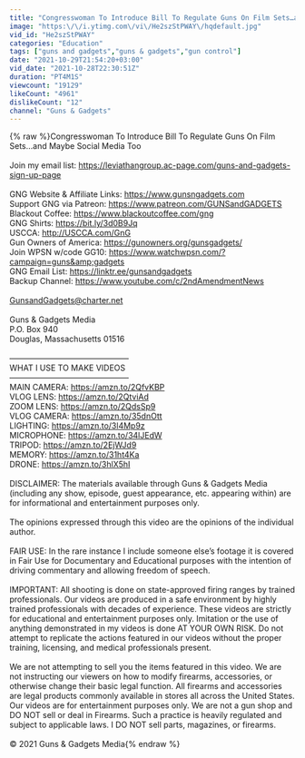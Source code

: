 ```yaml
---
title: "Congresswoman To Introduce Bill To Regulate Guns On Film Sets…and Maybe Social Media Too"
image: "https:\/\/i.ytimg.com\/vi\/He2szStPWAY\/hqdefault.jpg"
vid_id: "He2szStPWAY"
categories: "Education"
tags: ["guns and gadgets","guns & gadgets","gun control"]
date: "2021-10-29T21:54:20+03:00"
vid_date: "2021-10-28T22:30:51Z"
duration: "PT4M1S"
viewcount: "19129"
likeCount: "4961"
dislikeCount: "12"
channel: "Guns & Gadgets"
---
```

{% raw %}Congresswoman To Introduce Bill To Regulate Guns On Film Sets…and Maybe Social Media Too<br /><br />Join my email list: <a rel="nofollow" target="blank" href="https://leviathangroup.ac-page.com/guns-and-gadgets-sign-up-page">https://leviathangroup.ac-page.com/guns-and-gadgets-sign-up-page</a><br /><br />GNG Website &amp; Affiliate Links: <a rel="nofollow" target="blank" href="https://www.gunsngadgets.com">https://www.gunsngadgets.com</a><br />Support GNG via Patreon: <a rel="nofollow" target="blank" href="https://www.patreon.com/GUNSandGADGETS">https://www.patreon.com/GUNSandGADGETS</a><br />Blackout Coffee: <a rel="nofollow" target="blank" href="https://www.blackoutcoffee.com/gng">https://www.blackoutcoffee.com/gng</a><br />GNG Shirts: <a rel="nofollow" target="blank" href="https://bit.ly/3d0B9Jq">https://bit.ly/3d0B9Jq</a><br />USCCA: <a rel="nofollow" target="blank" href="http://USCCA.com/GnG">http://USCCA.com/GnG</a><br />Gun Owners of America: <a rel="nofollow" target="blank" href="https://gunowners.org/gunsgadgets/">https://gunowners.org/gunsgadgets/</a><br />Join WPSN w/code GG10: <a rel="nofollow" target="blank" href="https://www.watchwpsn.com/?campaign=guns&amp;gadgets">https://www.watchwpsn.com/?campaign=guns&amp;gadgets</a><br />GNG Email List: <a rel="nofollow" target="blank" href="https://linktr.ee/gunsandgadgets">https://linktr.ee/gunsandgadgets</a><br />Backup Channel: <a rel="nofollow" target="blank" href="https://www.youtube.com/c/2ndAmendmentNews">https://www.youtube.com/c/2ndAmendmentNews</a><br /><br />GunsandGadgets@charter.net<br /><br />Guns &amp; Gadgets Media<br />P.O. Box 940<br />Douglas, Massachusetts 01516<br /><br />———————————————<br />WHAT I USE TO MAKE VIDEOS<br />———————————————<br />MAIN CAMERA: <a rel="nofollow" target="blank" href="https://amzn.to/2QfvKBP">https://amzn.to/2QfvKBP</a><br />VLOG LENS: <a rel="nofollow" target="blank" href="https://amzn.to/2QtviAd">https://amzn.to/2QtviAd</a><br />ZOOM LENS: <a rel="nofollow" target="blank" href="https://amzn.to/2QdsSp9">https://amzn.to/2QdsSp9</a><br />VLOG CAMERA: <a rel="nofollow" target="blank" href="https://amzn.to/35dnOtt">https://amzn.to/35dnOtt</a><br />LIGHTING: <a rel="nofollow" target="blank" href="https://amzn.to/3l4Mp9z">https://amzn.to/3l4Mp9z</a><br />MICROPHONE: <a rel="nofollow" target="blank" href="https://amzn.to/34lJEdW">https://amzn.to/34lJEdW</a><br />TRIPOD: <a rel="nofollow" target="blank" href="https://amzn.to/2EjWJd9">https://amzn.to/2EjWJd9</a><br />MEMORY: <a rel="nofollow" target="blank" href="https://amzn.to/31ht4Ka">https://amzn.to/31ht4Ka</a><br />DRONE: <a rel="nofollow" target="blank" href="https://amzn.to/3hlX5hI">https://amzn.to/3hlX5hI</a><br /><br />DISCLAIMER: The materials available through Guns &amp; Gadgets Media (including any show, episode, guest appearance, etc. appearing within) are for informational and entertainment purposes only.<br /><br />The opinions expressed through this video are the opinions of the individual author.<br /><br />FAIR USE: In the rare instance I include someone else’s footage it is covered in Fair Use for Documentary and Educational purposes with the intention of driving commentary and allowing freedom of speech. <br /><br />IMPORTANT: All shooting is done on state-approved firing ranges by trained professionals. Our videos are produced in a safe environment by highly trained professionals with decades of experience. These videos are strictly for educational and entertainment purposes only. Imitation or the use of anything demonstrated in my videos is done AT YOUR OWN RISK.  Do not attempt to replicate the actions featured in our videos without the proper training, licensing, and medical professionals present.<br /><br />We are not attempting to sell you the items featured in this video. We are not instructing our viewers on how to modify firearms, accessories, or otherwise change their basic legal function. All firearms and accessories are legal products commonly available in stores all across the United States. Our videos are for entertainment purposes only. We are not a gun shop and DO NOT sell or deal in Firearms. Such a practice is heavily regulated and subject to applicable laws. I DO NOT sell parts, magazines, or firearms.<br /><br />© 2021 Guns &amp; Gadgets Media{% endraw %}
